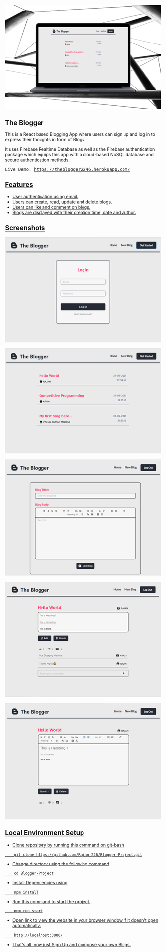 <img src="https://github.com/Rajan-226/Blogger-Project/blob/master/ScreenShot/mockup.png" >

## The Blogger

This is a React based Blogging App where users can sign up and log in to express their thoughts in form of Blogs.

It uses Firebase Realtime Database as well as the Firebase authentication package which equips this app with a cloud-based NoSQL database and secure authentication methods.

<pre>Live Demo: <a href="https://theblogger2246.herokuapp.com/">https://theblogger2246.herokuapp.com/</pre>

## Features
- User authentication using email.
- Users can create, read, update and delete blogs.
- Users can like and comment on blogs.
- Blogs are displayed with their creation time, date and author.

## Screenshots
  
<img src="https://github.com/Rajan-226/Blogger-Project/blob/master/ScreenShot/login_page.png" >
<br/><br/>
<img src="https://github.com/Rajan-226/Blogger-Project/blob/master/ScreenShot/home_page.png" >
<br/><br/>
<img src="https://github.com/Rajan-226/Blogger-Project/blob/master/ScreenShot/create_page.png" >
<br/><br/>
<img src="https://github.com/Rajan-226/Blogger-Project/blob/master/ScreenShot/details_page.png" >
<br/><br/>
<img src="https://github.com/Rajan-226/Blogger-Project/blob/master/ScreenShot/edit_mode.png" >

## Local Environment Setup
- Clone repository by running this command on git-bash
```
    git clone https://github.com/Rajan-226/Blogger-Project.git
```

- Change directory using the following command
```
    cd Blogger-Project
```
- Install Dependencies using
```
    npm install
```
- Run this command to start the project.
```
    npm run start
```

- Open link to view the website in your browser window if it doesn't open automatically.
```
    http://localhost:3000/
```
- That's all, now just Sign Up and compose your own Blogs.
<br>
<br>
